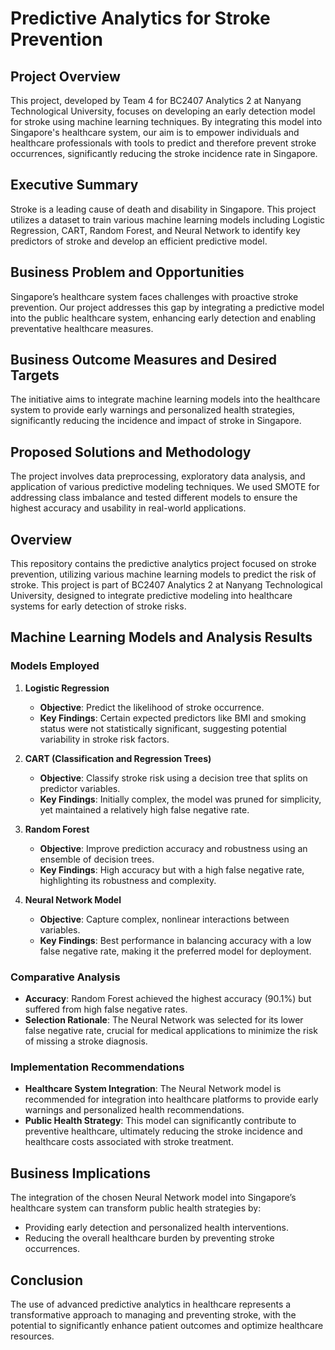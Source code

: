 # Predictive Analytics for Stroke Prevention

## Project Overview
This project, developed by Team 4 for BC2407 Analytics 2 at Nanyang Technological University, focuses on developing an early detection model for stroke using machine learning techniques. By integrating this model into Singapore's healthcare system, our aim is to empower individuals and healthcare professionals with tools to predict and therefore prevent stroke occurrences, significantly reducing the stroke incidence rate in Singapore.
## Executive Summary
Stroke is a leading cause of death and disability in Singapore. This project utilizes a dataset to train various machine learning models including Logistic Regression, CART, Random Forest, and Neural Network to identify key predictors of stroke and develop an efficient predictive model.

## Business Problem and Opportunities
Singapore’s healthcare system faces challenges with proactive stroke prevention. Our project addresses this gap by integrating a predictive model into the public healthcare system, enhancing early detection and enabling preventative healthcare measures.

## Business Outcome Measures and Desired Targets
The initiative aims to integrate machine learning models into the healthcare system to provide early warnings and personalized health strategies, significantly reducing the incidence and impact of stroke in Singapore.

## Proposed Solutions and Methodology
The project involves data preprocessing, exploratory data analysis, and application of various predictive modeling techniques. We used SMOTE for addressing class imbalance and tested different models to ensure the highest accuracy and usability in real-world applications.

## Overview
This repository contains the predictive analytics project focused on stroke prevention, utilizing various machine learning models to predict the risk of stroke. This project is part of BC2407 Analytics 2 at Nanyang Technological University, designed to integrate predictive modeling into healthcare systems for early detection of stroke risks.

## Machine Learning Models and Analysis Results

### Models Employed
1. **Logistic Regression**
   - **Objective**: Predict the likelihood of stroke occurrence.
   - **Key Findings**: Certain expected predictors like BMI and smoking status were not statistically significant, suggesting potential variability in stroke risk factors.

2. **CART (Classification and Regression Trees)**
   - **Objective**: Classify stroke risk using a decision tree that splits on predictor variables.
   - **Key Findings**: Initially complex, the model was pruned for simplicity, yet maintained a relatively high false negative rate.

3. **Random Forest**
   - **Objective**: Improve prediction accuracy and robustness using an ensemble of decision trees.
   - **Key Findings**: High accuracy but with a high false negative rate, highlighting its robustness and complexity.

4. **Neural Network Model**
   - **Objective**: Capture complex, nonlinear interactions between variables.
   - **Key Findings**: Best performance in balancing accuracy with a low false negative rate, making it the preferred model for deployment.

### Comparative Analysis
- **Accuracy**: Random Forest achieved the highest accuracy (90.1%) but suffered from high false negative rates.
- **Selection Rationale**: The Neural Network was selected for its lower false negative rate, crucial for medical applications to minimize the risk of missing a stroke diagnosis.

### Implementation Recommendations
- **Healthcare System Integration**: The Neural Network model is recommended for integration into healthcare platforms to provide early warnings and personalized health recommendations.
- **Public Health Strategy**: This model can significantly contribute to preventive healthcare, ultimately reducing the stroke incidence and healthcare costs associated with stroke treatment.

## Business Implications
The integration of the chosen Neural Network model into Singapore’s healthcare system can transform public health strategies by:
- Providing early detection and personalized health interventions.
- Reducing the overall healthcare burden by preventing stroke occurrences.

## Conclusion
The use of advanced predictive analytics in healthcare represents a transformative approach to managing and preventing stroke, with the potential to significantly enhance patient outcomes and optimize healthcare resources.
